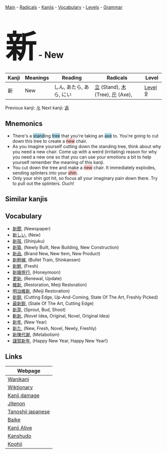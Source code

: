 <style> bigfont {font-size: 100px}</style>
[Main](../README.md) -
[Radicals](../radicals.md) -
[Kanjis](../kanjis.md) -
[Vocabulary](../vocabulary.md) -
[Levels](../levels.md) -
[Grammar](../grammar.md)
# <bigfont> 新</bigfont> - New 

| Kanji | Meanings | Reading | Radicals | Level |
| --- | --- | --- | --- | --- |
| 新 | New | しん, あたら, あら, にい | [立](../radicals/立.md) (Stand), [木](../radicals/木.md) (Tree), [斤](../radicals/斤.md) (Axe),  | [Level 9](../levels/wk_level9.md) |

Previous kanji: [々](々.md) Next kanji: [返](返.md) 

## Mnemonics
 * There's a <span style="background-color:#ADD8E6"> stand</span>ing <span style="background-color:#ADD8E6"> tree</span> that you're taking an <span style="background-color:#ADD8E6"> axe</span> to. You're going to cut down this tree to create a <span style="background-color:#ffcccb"> new</span> chair.
* As you imagine yourself cutting down the standing tree, think about why you need a new chair. Come up with a weird (irritating) reason for why you need a new one so that you can use your emotions a bit to help yourself remember the meaning of this kanji.
* You cut down the tree and make a <span style="background-color:#ffcccb"> new</span> chair. It immediately explodes, sending splinters into your <span style="background-color:#ffcccb"> shin</span>.
* Only your shin got hit, so focus all your imaginary pain down there. Try to pull out the splinters. Ouch!


## Similar kanjis
 


## Vocabulary
 * [新聞](../vocabulary/新.md), (Newspaper)
* [新しい](../vocabulary/新.md), (New)
* [新宿](../vocabulary/新.md), (Shinjuku)
* [新築](../vocabulary/新.md), (Newly Built, New Building, New Construction)
* [新品](../vocabulary/新.md), (Brand New, New Item, New Product)
* [新幹線](../vocabulary/新.md), (Bullet Train, Shinkansen)
* [新鮮](../vocabulary/新.md), (Fresh)
* [新婚旅行](../vocabulary/新.md), (Honeymoon)
* [更新](../vocabulary/新.md), (Renewal, Update)
* [維新](../vocabulary/新.md), (Restoration, Meiji Restoration)
* [明治維新](../vocabulary/新.md), (Meiji Restoration)
* [新鋭](../vocabulary/新.md), (Cutting Edge, Up-And-Coming, State Of The Art, Freshly Picked)
* [最新鋭](../vocabulary/新.md), (State Of The Art, Cutting Edge)
* [新芽](../vocabulary/新.md), (Sprout, Bud, Shoot)
* [斬新](../vocabulary/新.md), (Novel Idea, Original, Novel, Original Idea)
* [新年](../vocabulary/新.md), (New Year)
* [新た](../vocabulary/新.md), (New, Fresh, Novel, Newly, Freshly)
* [新陳代謝](../vocabulary/新.md), (Metabolism)
* [謹賀新年](../vocabulary/新.md), (Happy New Year, Happy New Year!)



## Links 

| Webpage |
| --- |
| [Wanikani          ](https://www.wanikani.com/kanji/新) |
| [Wiktionary        ](https://en.wiktionary.org/wiki/新) |
| [Kanji damage      ](http://www.kanjidamage.com/kanji/search?utf8=✓&q=新) |
| [Jitenon           ](https://jitenon.com/kanji/新) |
| [Tanoshii japanese ](https://www.tanoshiijapanese.com/dictionary/kanji.cfm?k=新) |
| [Baike             ](https://baike.baidu.com/item/新) |
| [Kanji Alive       ](https://app.kanjialive.com/新) |
| [Kanshudo          ](https://www.kanshudo.com/searchmn?q=新) |
| [Koohii            ](https://kanji.koohii.com/study/kanji/新) |
